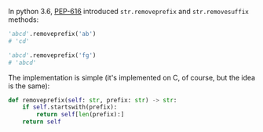 In python 3.6, [PEP-616](https://www.python.org/dev/peps/pep-0616/) introduced `str.removeprefix` and `str.removesuffix` methods:

```python
'abcd'.removeprefix('ab')
# 'cd'

'abcd'.removeprefix('fg')
# 'abcd'
```

The implementation is simple (it's implemented on C, of course, but the idea is the same):

```python
def removeprefix(self: str, prefix: str) -> str:
    if self.startswith(prefix):
        return self[len(prefix):]
    return self
```
